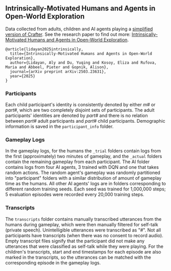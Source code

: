 ## Intrinsically-Motivated Humans and Agents in Open-World Exploration

Data collected from adults, children and AI agents playing a [simplified version of Crafter](https://github.com/alyd/simple-crafter).
See the research paper to find out more: [Intrinsically-Motivated Humans and Agents in Open-World Exploration](https://arxiv.org/abs/2503.23631).

```
@article{lidayan2025intrinsically,
  title={Intrinsically-Motivated Humans and Agents in Open-World Exploration},
  author={Lidayan, Aly and Du, Yuqing and Kosoy, Eliza and Rufova, Maria and Abbeel, Pieter and Gopnik, Alison},
  journal={arXiv preprint arXiv:2503.23631},
  year={2025}
}
```

### Participants
Each child participant's identity is consistently denoted by either *m#* or *part#*, which are two completely disjoint sets of participants. The adult participants' identities are denoted by *part#* and there is no relation between *part#* adult participants and *part#* child participants. Demographic information is saved in the `participant_info` folder.

### Gameplay Logs
In the gameplay logs, for the humans the `_trial` folders contain logs from the first (approximately) two minutes of gameplay, and the `_actual` folders contain the remaining gameplay from each participant. The AI folder contains logs from four AI agents, 3 trained with DQN and one that takes random actions. The random agent's gameplay was randomly partitioned into "participant" folders with a similar distribution of amount of gameplay time as the humans. All other AI agents' logs are in folders corresponding to different random training seeds. Each seed was trained for 1,000,000 steps; 5 evaluation episodes were recorded every 20,000 training steps.

### Transcripts
The `transcripts` folder contains manually transcribed utterances from the humans during gameplay, which were then manually filtered for self-talk (private speech). Unintelligible utterances were transcribed as "#". Not all participants have transcripts (when there was no consent to record audio). Empty transcript files signify that the participant did not make any utterances that were classified as self-talk while they were playing. For the children's transcripts, start and end timestamps for each episode are also marked in the transcripts, so the utterances can be matched with the corresponding episode in the gameplay logs. 
